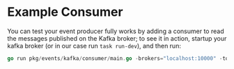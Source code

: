 # Example Consumer

You can test your event producer fully works by adding a consumer to read the messages published on the Kafka broker; to see it in action, startup your kafka broker (or in our case run `task run-dev`), and then run:

```go
go run pkg/events/kafka/consumer/main.go -brokers="localhost:10000" -topics="sarama" -group="example"
```
